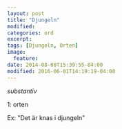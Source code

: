 ```yaml
---
layout: post
title: "Djungeln"
modified:
categories: ord
excerpt:
tags: [Djungeln, Orten]
image:
  feature:
date: 2014-08-08T15:39:55-04:00
modified: 2016-06-01T14:19:19-04:00
---
```


*substantiv*

1: orten

Ex: "Det är knas i djungeln"
